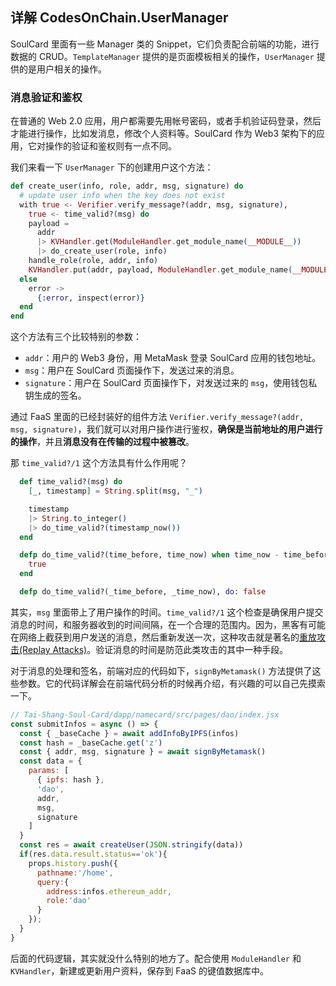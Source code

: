 ## 详解 CodesOnChain.UserManager

SoulCard 里面有一些 Manager 类的 Snippet，它们负责配合前端的功能，进行数据的 CRUD。`TemplateManager` 提供的是页面模板相关的操作，`UserManager` 提供的是用户相关的操作。

### 消息验证和鉴权

在普通的 Web 2.0 应用，用户都需要先用帐号密码，或者手机验证码登录，然后才能进行操作，比如发消息，修改个人资料等。SoulCard 作为 Web3 架构下的应用，它对操作的验证和鉴权则有一点不同。

我们来看一下 `UserManager` 下的创建用户这个方法：

```elixir
def create_user(info, role, addr, msg, signature) do
  # update user info when the key does not exist
  with true <- Verifier.verify_message?(addr, msg, signature),
    true <- time_valid?(msg) do
    payload =
      addr
      |> KVHandler.get(ModuleHandler.get_module_name(__MODULE__))
      |> do_create_user(role, info)
    handle_role(role, addr, info)
    KVHandler.put(addr, payload, ModuleHandler.get_module_name(__MODULE__))
  else
    error ->
      {:error, inspect(error)}
  end
end
```

这个方法有三个比较特别的参数：

* `addr`：用户的 Web3 身份，用 MetaMask 登录 SoulCard 应用的钱包地址。
* `msg`：用户在 SoulCard 页面操作下，发送过来的消息。
* `signature`：用户在 SoulCard 页面操作下，对发送过来的 `msg`，使用钱包私钥生成的签名。

通过 FaaS 里面的已经封装好的组件方法 `Verifier.verify_message?(addr, msg, signature)`，我们就可以对用户操作进行鉴权，**确保是当前地址的用户进行的操作**，并且**消息没有在传输的过程中被篡改**。

那 `time_valid?/1` 这个方法具有什么作用呢？

```elixir
  def time_valid?(msg) do
    [_, timestamp] = String.split(msg, "_")

    timestamp
    |> String.to_integer()
    |> do_time_valid?(timestamp_now())
  end

  defp do_time_valid?(time_before, time_now) when time_now - time_before < @valid_time do
    true
  end

  defp do_time_valid?(_time_before, _time_now), do: false
```

其实，`msg` 里面带上了用户操作的时间。`time_valid?/1` 这个检查是确保用户提交消息的时间，和服务器收到的时间间隔，在一个合理的范围内。因为，黑客有可能在网络上截获到用户发送的消息，然后重新发送一次，这种攻击就是著名的[重放攻击(Replay Attacks)](https://zh.m.wikipedia.org/zh-hans/%E9%87%8D%E6%94%BE%E6%94%BB%E5%87%BB)。验证消息的时间是防范此类攻击的其中一种手段。

对于消息的处理和签名，前端对应的代码如下，`signByMetamask()` 方法提供了这些参数。它的代码详解会在前端代码分析的时候再介绍，有兴趣的可以自己先摸索一下。

```javascript
// Tai-Shang-Soul-Card/dapp/namecard/src/pages/dao/index.jsx
const submitInfos = async () => {
  const { _baseCache } = await addInfoByIPFS(infos)
  const hash = _baseCache.get('z')
  const { addr, msg, signature } = await signByMetamask()
  const data = {
    params: [
      { ipfs: hash },
      'dao',
      addr,
      msg,
      signature
    ]
  }
  const res = await createUser(JSON.stringify(data))
  if(res.data.result.status=='ok'){
    props.history.push({
      pathname:'/home',
      query:{
        address:infos.ethereum_addr,
        role:'dao'
      }
    });
  }
}
```

后面的代码逻辑，其实就没什么特别的地方了。配合使用 `ModuleHandler` 和 `KVHandler`，新建或更新用户资料，保存到 FaaS 的键值数据库中。

